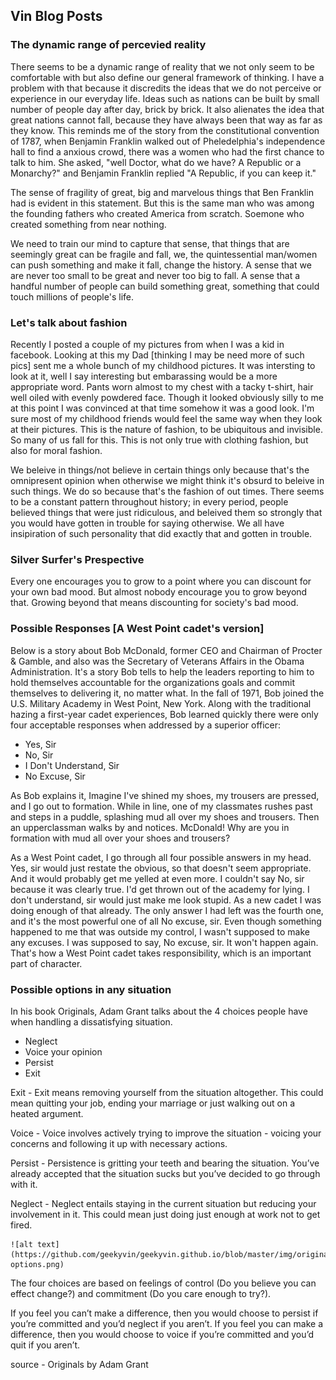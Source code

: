 ## Vin Blog Posts


### The dynamic range of percevied reality
There seems to be a dynamic range of reality that we not only seem to be comfortable with but also define our general framework of thinking. I have a problem with that because it discredits the ideas that we do not perceive or experience in our everyday life. Ideas such as nations can be built by small number of people day after day, brick by brick. It also alienates the idea that great nations cannot fall, because they have always been that way as far as they know. 
This reminds me of the story from the constitutional convention of 1787, when Benjamin Franklin walked out of Pheledelphia's independence hall to find a anxious crowd, there was a women who had the first chance to talk to him. She asked, "well Doctor, what do we have? A Republic or a Monarchy?" and Benjamin Franklin replied "A Republic, if you can keep it."

The sense of fragility of great, big and marvelous things that Ben Franklin had is evident in this statement. But this is the same man who was among the founding fathers who created America from scratch. Soemone who created something from near nothing.

We need to train our mind to capture that sense, that things that are seemingly great can be fragile and fall, we, the quintessential man/women can push something and make it fall, change the history. A sense that we are never too small to be great and never too big to fall. A sense that a handful number of people can build something great, something that could touch millions of people's life.


### Let's talk about fashion
Recently I posted a couple of my pictures from when I was a kid in facebook. Looking at this my Dad [thinking I may be need more of such pics] sent me a whole bunch of my childhood pictures. It was intersting to look at it, well I say interesting but embarassing would be a more appropriate word. Pants worn almost to my chest with a tacky t-shirt, hair well oiled with evenly powdered face. Though it looked obviously silly to me at this point I was convinced at that time somehow it was a good look.
I'm sure most of my childhood friends would feel the same way when they look at their pictures. This is the nature of fashion, to be ubiquitous and invisible. So many of us fall for this. This is not only true with clothing fashion, but also for moral fashion. 

We beleive in things/not believe in certain things only because that's the omnipresent opinion when otherwise we might think it's obsurd to beleive in such things. We do so because that's the fashion of out times. There seems to be a constant pattern throughout history; in every period, people believed things that were just ridiculous, and beleived them so strongly that you would have gotten in trouble for saying otherwise. We all have insipiration of such personality that did exactly that and gotten in trouble.

### Silver Surfer's Prespective
Every one encourages you to grow to a point where you can discount for your own bad mood. But almost nobody encourage you to grow beyond that. Growing beyond that means discounting for society's bad mood.

### Possible Responses [A West Point cadet's version] 

Below is a story about Bob McDonald, former CEO and Chairman of Procter & Gamble, and also was the Secretary of Veterans Affairs in the Obama Administration. It's a story Bob tells to help the leaders reporting to him to hold themselves accountable for the organizations goals and commit themselves to delivering it, no matter what.
In the fall of 1971, Bob joined the U.S. Military Academy in West Point, New York. Along with the traditional hazing a first-year cadet experiences, Bob learned quickly there were only four acceptable responses when addressed by a superior officer: 

- Yes, Sir
- No, Sir
- I Don't Understand, Sir
- No Excuse, Sir

As Bob explains it, Imagine I've shined my shoes, my trousers are pressed, and I go out to formation. While in line, one of my classmates rushes past and steps in a puddle, splashing mud all over my shoes and trousers. Then an upperclassman walks by and notices. McDonald! Why are you in formation with mud all over your shoes and trousers?

As a West Point cadet, I go through all four possible answers in my head. Yes, sir would just restate the obvious, so that doesn't seem appropriate. And it would probably get me yelled at even more. I couldn't say No, sir because it was clearly true. I'd get thrown out of the academy for lying. I don't understand, sir would just make me look stupid. As a new cadet I was doing enough of that already. The only answer I had left was the fourth one, and it's the most powerful one of all No excuse, sir. Even though something happened to me that was outside my control, I wasn't supposed to make any excuses. I was supposed to say, No excuse, sir. It won't happen again. That's how a West Point cadet takes responsibility, which is an important part of character.

### Possible options in any situation

In his book Originals, Adam Grant talks about the 4 choices people have when handling a dissatisfying situation.

- Neglect
- Voice your opinion
- Persist
- Exit

Exit - Exit means removing yourself from the situation altogether. This could mean quitting your job, ending your marriage or just walking out on a heated argument.

Voice - Voice involves actively trying to improve the situation - voicing your concerns and following it up with necessary actions.

Persist - Persistence is gritting your teeth and bearing the situation. You’ve already accepted that the situation sucks but you’ve decided to go through with it.

Neglect - Neglect entails staying in the current situation but reducing your involvement in it. This could mean just doing just enough at work not to get fired.

    ![alt text](https://github.com/geekyvin/geekyvin.github.io/blob/master/img/originals-options.png)

The four choices are based on feelings of control (Do you believe you can effect change?) and commitment (Do you care enough to try?).

If you feel you can’t make a difference, then you would choose to persist if you’re committed and you’d neglect if you aren’t. If you feel you can make a difference, then you would choose to voice if you’re committed and you’d quit if you aren’t.

source - Originals by Adam Grant

